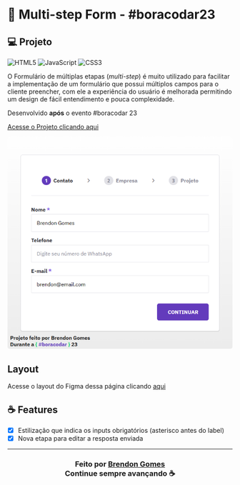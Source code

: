 # 📃 Multi-step Form - #boracodar23

## 💻 Projeto

![HTML5](https://img.shields.io/badge/html5-%23E34F26.svg?style=for-the-badge&logo=html5&logoColor=white)
![JavaScript](https://img.shields.io/badge/javascript-%23323330.svg?style=for-the-badge&logo=javascript&logoColor=%23F7DF1E)
![CSS3](https://img.shields.io/badge/css3-%231572B6.svg?style=for-the-badge&logo=css3&logoColor=white)

O Formulário de múltiplas etapas (*multi-step*) é muito utilizado para facilitar a implementação de um formulário que possui múltiplos campos para o cliente preencher, com ele a experiência do usuário é melhorada permitindo um design de fácil entendimento e pouca complexidade.

Desenvolvido **após** o evento #boracodar 23

[Acesse o Projeto clicando aqui](https://brendon3578.github.io/boracodar-challenges/23-multi-step-form/index.html)

<p align="center">
    <kbd>
        <img src="../.github/multi-step-form-preview.png"style="border-radius: 5px" alt="Website">
    </kbd>
</p>

## Layout

Acesse o layout do Figma dessa página clicando [aqui](https://www.figma.com/community/file/1248257890741817885)

## ☕ Features

- [x] Estilização que indica os inputs obrigatórios (asterisco antes do label)
- [x] Nova etapa para editar a resposta enviada

---

<h3 align="center">
    Feito por <a href="https://github.com/Brendon3578"> Brendon Gomes</a>
    <br>
    Continue sempre avançando ☕
</h3>
